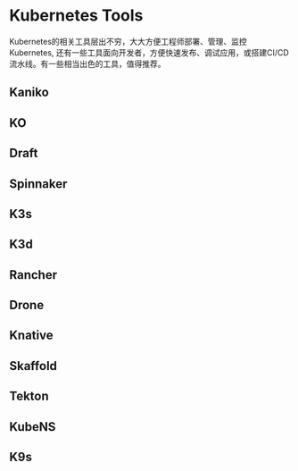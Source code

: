 # Kubernetes Tools
Kubernetes的相关工具层出不穷，大大方便工程师部署、管理、监控Kubernetes, 还有一些工具面向开发者，方便快速发布、调试应用，或搭建CI/CD流水线。有一些相当出色的工具，值得推荐。  
## Kaniko
## KO
## Draft
## Spinnaker
## K3s
## K3d
## Rancher
## Drone
## Knative
## Skaffold
## Tekton
## KubeNS
## K9s